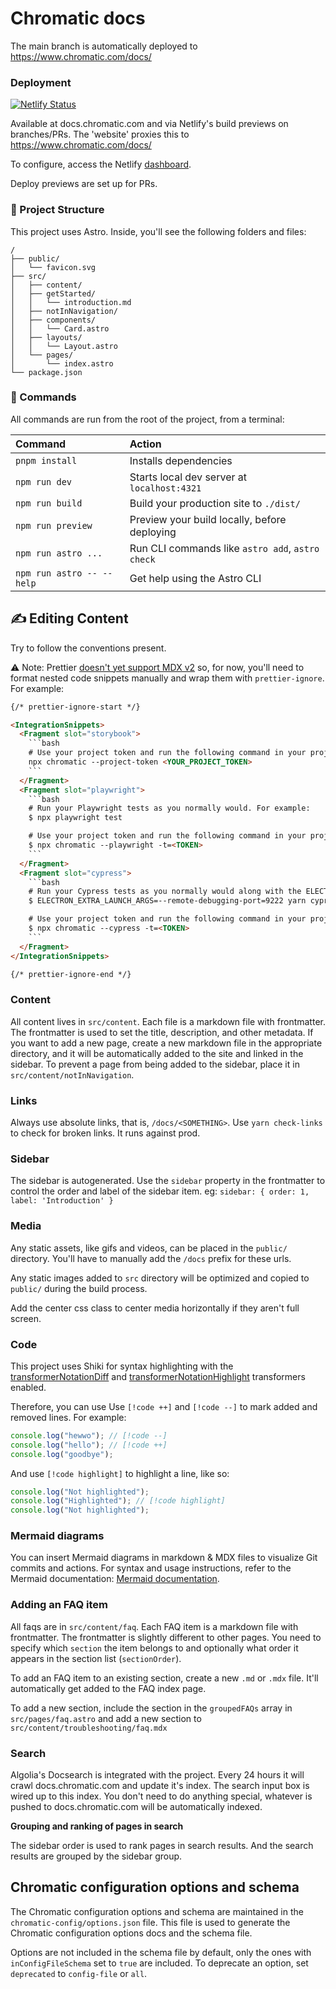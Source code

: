 # Chromatic docs

The main branch is automatically deployed to https://www.chromatic.com/docs/

### Deployment

[![Netlify Status](https://api.netlify.com/api/v1/badges/3e1d4d54-1349-4c8a-b214-788ae7aac3a4/deploy-status)](https://app.netlify.com/sites/chromatic2-docs/deploys)

Available at docs.chromatic.com and via Netlify's build previews on branches/PRs. The 'website' proxies this to https://www.chromatic.com/docs/

To configure, access the Netlify [dashboard](https://app.netlify.com/sites/chromatic2-docs/overview).

Deploy previews are set up for PRs.

### 🚀 Project Structure

This project uses Astro. Inside, you'll see the following folders and files:

```
/
├── public/
│   └── favicon.svg
├── src/
│   ├── content/
│   ├── getStarted/
│   │   └── introduction.md
│   ├── notInNavigation/
│   ├── components/
│   │   └── Card.astro
│   ├── layouts/
│   │   └── Layout.astro
│   └── pages/
│       └── index.astro
└── package.json
```

### 🧞 Commands

All commands are run from the root of the project, from a terminal:

| Command                   | Action                                           |
| :------------------------ | :----------------------------------------------- |
| `pnpm install`            | Installs dependencies                            |
| `npm run dev`             | Starts local dev server at `localhost:4321`      |
| `npm run build`           | Build your production site to `./dist/`          |
| `npm run preview`         | Preview your build locally, before deploying     |
| `npm run astro ...`       | Run CLI commands like `astro add`, `astro check` |
| `npm run astro -- --help` | Get help using the Astro CLI                     |

## ✍️ Editing Content

Try to follow the conventions present.

⚠️ Note: Prettier [doesn't yet support MDX v2](https://arc.net/l/quote/iwcytzrp) so, for now, you'll need to format nested code snippets manually and wrap them with `prettier-ignore`. For example:

<!-- prettier-ignore-start -->

```html
{/* prettier-ignore-start */}

<IntegrationSnippets>
  <Fragment slot="storybook">
    ```bash
    # Use your project token and run the following command in your project directory
    npx chromatic --project-token <YOUR_PROJECT_TOKEN>
    ```
  </Fragment>
  <Fragment slot="playwright">
    ```bash
    # Run your Playwright tests as you normally would. For example:
    $ npx playwright test

    # Use your project token and run the following command in your project directory
    $ npx chromatic --playwright -t=<TOKEN>
    ```
  </Fragment>
  <Fragment slot="cypress">
    ```bash
    # Run your Cypress tests as you normally would along with the ELECTRON_EXTRA_LAUNCH_ARGS prefix
    $ ELECTRON_EXTRA_LAUNCH_ARGS=--remote-debugging-port=9222 yarn cypress run

    # Use your project token and run the following command in your project directory
    $ npx chromatic --cypress -t=<TOKEN>
    ```
  </Fragment>
</IntegrationSnippets>

{/* prettier-ignore-end */}
```

<!-- prettier-ignore-end -->

### Content

All content lives in `src/content`. Each file is a markdown file with frontmatter. The frontmatter is used to set the title, description, and other metadata. If you want to add a new page, create a new markdown file in the appropriate directory, and it will be automatically added to the site and linked in the sidebar. To prevent a page from being added to the sidebar, place it in `src/content/notInNavigation`.

### Links

Always use absolute links, that is, `/docs/<SOMETHING>`. Use `yarn check-links` to check for broken links. It runs against prod.

### Sidebar

The sidebar is autogenerated. Use the `sidebar` property in the frontmatter to control the order and label of the sidebar item. eg: `sidebar: { order: 1, label: 'Introduction' }`

### Media

Any static assets, like gifs and videos, can be placed in the `public/` directory. You'll have to manually add the `/docs` prefix for these urls.

Any static images added to `src` directory will be optimized and copied to `public/` during the build process.

Add the center css class to center media horizontally if they aren't full screen.

### Code

This project uses Shiki for syntax highlighting with the [transformerNotationDiff](https://shiki.style/packages/transformers#transformernotationdiff) and [transformerNotationHighlight](https://shiki.style/packages/transformers#transformernotationhighlight) transformers enabled.

Therefore, you can use Use `[!code ++]` and `[!code --]` to mark added and removed lines. For example:

```js
console.log("hewwo"); // [!code --]
console.log("hello"); // [!code ++]
console.log("goodbye");
```

And use `[!code highlight]` to highlight a line, like so:

```js
console.log("Not highlighted");
console.log("Highlighted"); // [!code highlight]
console.log("Not highlighted");
```

### Mermaid diagrams

You can insert Mermaid diagrams in markdown & MDX files to visualize Git commits and actions. For syntax and usage instructions, refer to the Mermaid documentation: [Mermaid documentation](https://mermaid.js.org/syntax/gitgraph.html).

### Adding an FAQ item

All faqs are in `src/content/faq`. Each FAQ item is a markdown file with frontmatter. The frontmatter is slightly different to other pages. You need to specify which `section` the item belongs to and optionally what order it appears in the section list (`sectionOrder`).

To add an FAQ item to an existing section, create a new `.md` or `.mdx` file. It'll automatically get added to the FAQ index page.

To add a new section, include the section in the `groupedFAQs` array in `src/pages/faq.astro` and add a new section to `src/content/troubleshooting/faq.mdx`

### Search

Algolia's Docsearch is integrated with the project. Every 24 hours it will crawl docs.chromatic.com and update it's index. The search input box is wired up to this index. You don't need to do anything special, whatever is pushed to docs.chromatic.com will be automatically indexed.

**Grouping and ranking of pages in search**

The sidebar order is used to rank pages in search results. And the search results are grouped by the sidebar group.

## Chromatic configuration options and schema

The Chromatic configuration options and schema are maintained in the `chromatic-config/options.json` file. This file is used to generate the Chromatic configuration options docs and the schema file.

Options are not included in the schema file by default, only the ones with `inConfigFileSchema` set to `true` are included. To deprecate an option, set `deprecated` to `config-file` or `all`.
